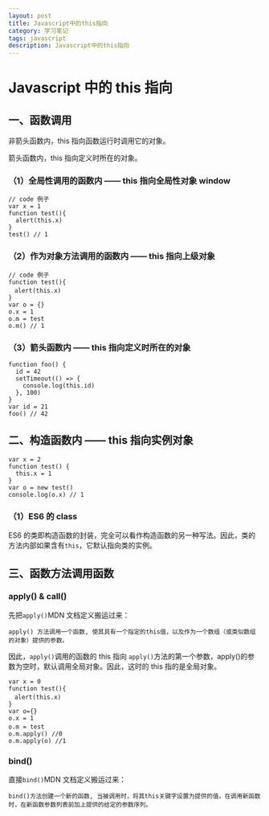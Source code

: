 ```yaml
---
layout: post
title: Javascript中的this指向
category: 学习笔记
tags: javascript
description: Javascript中的this指向
---
```


# Javascript 中的 this 指向

## 一、函数调用

非箭头函数内，this 指向函数运行时调用它的对象。

箭头函数内，this 指向定义时所在的对象。

### （1）全局性调用的函数内 —— this 指向全局性对象 window

    // code 例子
    var x = 1
    function test(){
      alert(this.x)
    }
    test() // 1

### （2）作为对象方法调用的函数内 —— this 指向上级对象

    // code 例子
    function test(){
    　alert(this.x)
    }
    var o = {}
    o.x = 1
    o.m = test
    o.m() // 1

### （3）箭头函数内 —— this 指向定义时所在的对象

    function foo() {
      id = 42
      setTimeout(() => {
        console.log(this.id)
      }, 100)
    }
    var id = 21
    foo() // 42

## 二、构造函数内 —— this 指向实例对象

    var x = 2
    function test() {
      this.x = 1
    }
    var o = new test()
    console.log(o.x) // 1

### （1）ES6 的 class

ES6 的类即构造函数的封装，完全可以看作构造函数的另一种写法。因此，类的方法内部如果含有`this`，它默认指向类的实例。

## 三、函数方法调用函数

### apply() & call()

先把`apply()`MDN 文档定义搬运过来：

    apply() 方法调用一个函数, 使其具有一个指定的this值，以及作为一个数组（或类似数组的对象）提供的参数。

因此，`apply()`调用的函数的 this 指向 `apply()`方法的第一个参数，apply()的参数为空时，默认调用全局对象。因此，这时的 this 指的是全局对象。

    var x = 0
    function test(){
    　alert(this.x)
    }
    var o={}
    o.x = 1
    o.m = test　　
    o.m.apply() //0
    o.m.apply(o) //1

### bind()

直接`bind()`MDN 文档定义搬运过来：

    bind()方法创建一个新的函数, 当被调用时，将其this关键字设置为提供的值，在调用新函数时，在新函数参数列表前加上提供的给定的参数序列。
